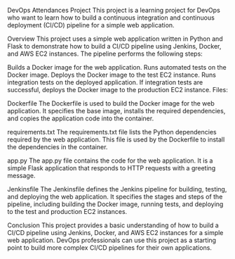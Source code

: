 DevOps Attendances Project
This project is a learning project for DevOps who want to learn how to build a continuous integration and continuous
deployment (CI/CD) pipeline for a simple web application.

Overview
This project uses a simple web application written in Python and Flask to demonstrate how to build
a CI/CD pipeline using Jenkins, Docker, and AWS EC2 instances.
The pipeline performs the following steps:

Builds a Docker image for the web application.
Runs automated tests on the Docker image.
Deploys the Docker image to the test EC2 instance.
Runs integration tests on the deployed application.
If integration tests are successful, deploys the Docker image to the production EC2 instance.
Files:

Dockerfile
The Dockerfile is used to build the Docker image for the web application. 
It specifies the base image, installs the required dependencies, and copies the application code into the container.

requirements.txt
The requirements.txt file lists the Python dependencies required by the web application. 
This file is used by the Dockerfile to install the dependencies in the container.

app.py
The app.py file contains the code for the web application. 
It is a simple Flask application that responds to HTTP requests with a greeting message.

Jenkinsfile
The Jenkinsfile defines the Jenkins pipeline for building, testing, and deploying the web application. 
It specifies the stages and steps of the pipeline, including building the Docker image, running tests, 
and deploying to the test and production EC2 instances.

Conclusion
This project provides a basic understanding of how to build a CI/CD pipeline using Jenkins, Docker, 
and AWS EC2 instances for a simple web application. DevOps professionals can use this project as a starting point 
to build more complex CI/CD pipelines for their own applications.
